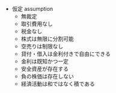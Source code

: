 - 仮定 assumption
    - 無裁定
    - 取引費用なし
    - 税金なし
    - 株式は無限に分割可能
    - 空売りは制限なし
    - 貸付・借入は金利付きで自由にできる
    - 金利は既知かつ一定
    - 安全資産が存在する
    - 負の株価は存在しない
    - 経済活動は和ではなく積である
